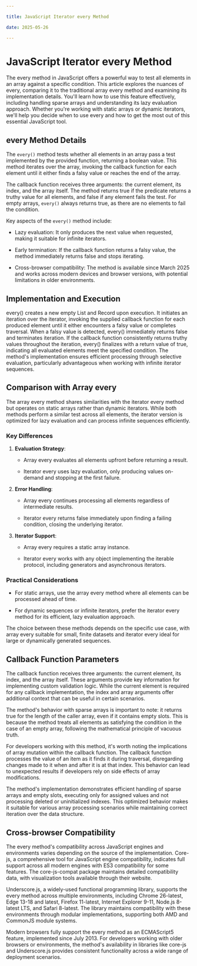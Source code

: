 ```yaml
---

title: JavaScript Iterator every Method

date: 2025-05-26

---
```



# JavaScript Iterator every Method

The every method in JavaScript offers a powerful way to test all elements in an array against a specific condition. This article explores the nuances of every, comparing it to the traditional array every method and examining its implementation details. You'll learn how to use this feature effectively, including handling sparse arrays and understanding its lazy evaluation approach. Whether you're working with static arrays or dynamic iterators, we'll help you decide when to use every and how to get the most out of this essential JavaScript tool.


## every Method Details

The `every()` method tests whether all elements in an array pass a test implemented by the provided function, returning a boolean value. This method iterates over the array, invoking the callback function for each element until it either finds a falsy value or reaches the end of the array.

The callback function receives three arguments: the current element, its index, and the array itself. The method returns true if the predicate returns a truthy value for all elements, and false if any element fails the test. For empty arrays, `every()` always returns true, as there are no elements to fail the condition.

Key aspects of the `every()` method include:

- Lazy evaluation: It only produces the next value when requested, making it suitable for infinite iterators.

- Early termination: If the callback function returns a falsy value, the method immediately returns false and stops iterating.

- Cross-browser compatibility: The method is available since March 2025 and works across modern devices and browser versions, with potential limitations in older environments.


## Implementation and Execution

every() creates a new empty List and Record upon execution. It initiates an iteration over the iterator, invoking the supplied callback function for each produced element until it either encounters a falsy value or completes traversal. When a falsy value is detected, every() immediately returns false and terminates iteration. If the callback function consistently returns truthy values throughout the iteration, every() finalizes with a return value of true, indicating all evaluated elements meet the specified condition. The method's implementation ensures efficient processing through selective evaluation, particularly advantageous when working with infinite iterator sequences.


## Comparison with Array every

The array every method shares similarities with the iterator every method but operates on static arrays rather than dynamic iterators. While both methods perform a similar test across all elements, the iterator version is optimized for lazy evaluation and can process infinite sequences efficiently.


### Key Differences

1. **Evaluation Strategy**:

   - Array every evaluates all elements upfront before returning a result.

   - Iterator every uses lazy evaluation, only producing values on-demand and stopping at the first failure.

2. **Error Handling**:

   - Array every continues processing all elements regardless of intermediate results.

   - Iterator every returns false immediately upon finding a failing condition, closing the underlying iterator.

3. **Iterator Support**:

   - Array every requires a static array instance.

   - Iterator every works with any object implementing the iterable protocol, including generators and asynchronous iterators.


### Practical Considerations

- For static arrays, use the array every method where all elements can be processed ahead of time.

- For dynamic sequences or infinite iterators, prefer the iterator every method for its efficient, lazy evaluation approach.

The choice between these methods depends on the specific use case, with array every suitable for small, finite datasets and iterator every ideal for large or dynamically generated sequences.


## Callback Function Parameters

The callback function receives three arguments: the current element, its index, and the array itself. These arguments provide key information for implementing custom validation logic. While the current element is required for any callback implementation, the index and array arguments offer additional context that can be useful in certain scenarios.

The method's behavior with sparse arrays is important to note: it returns true for the length of the caller array, even if it contains empty slots. This is because the method treats all elements as satisfying the condition in the case of an empty array, following the mathematical principle of vacuous truth.

For developers working with this method, it's worth noting the implications of array mutation within the callback function. The callback function processes the value of an item as it finds it during traversal, disregarding changes made to it when and after it is at that index. This behavior can lead to unexpected results if developers rely on side effects of array modifications.

The method's implementation demonstrates efficient handling of sparse arrays and empty slots, executing only for assigned values and not processing deleted or uninitialized indexes. This optimized behavior makes it suitable for various array processing scenarios while maintaining correct iteration over the data structure.


## Cross-browser Compatibility

The every method's compatibility across JavaScript engines and environments varies depending on the source of the implementation. Core-js, a comprehensive tool for JavaScript engine compatibility, indicates full support across all modern engines with ES3 compatibility for some features. The core-js-compat package maintains detailed compatibility data, with visualization tools available through their website.

Underscore.js, a widely-used functional programming library, supports the every method across multiple environments, including Chrome 26-latest, Edge 13-18 and latest, Firefox 11-latest, Internet Explorer 9-11, Node.js 8-latest LTS, and Safari 8-latest. The library maintains compatibility with these environments through modular implementations, supporting both AMD and CommonJS module systems.

Modern browsers fully support the every method as an ECMAScript5 feature, implemented since July 2013. For developers working with older browsers or environments, the method's availability in libraries like core-js and Underscore.js provides consistent functionality across a wide range of deployment scenarios.

